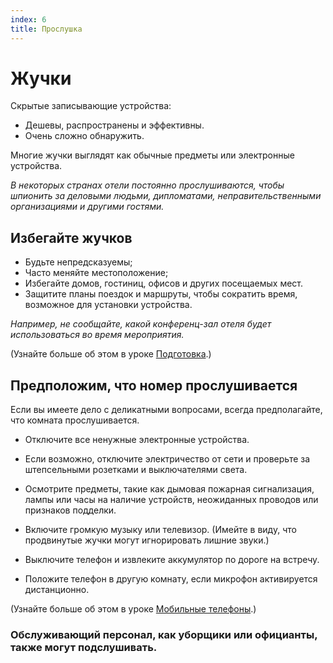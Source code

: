 ```yaml
---
index: 6
title: Прослушка
---
```

# Жучки

Скрытые записывающие устройства:

*   Дешевы, распространены и эффективны.
*   Очень сложно обнаружить.

Многие жучки выглядят как обычные предметы или электронные устройства.

_В некоторых странах отели постоянно прослушиваются, чтобы шпионить за деловыми людьми, дипломатами, неправительственными организациями и другими гостями._

## Избегайте жучков

*   Будьте непредсказуемы;
*   Часто меняйте местоположение;
*   Избегайте домов, гостиниц, офисов и других посещаемых мест.
*   Защитите планы поездок и маршруты, чтобы сократить время, возможное для установки устройства.

_Например, не сообщайте, какой конференц-зал отеля будет использоваться во время мероприятия._

(Узнайте больше об этом в уроке [Подготовка](umbrella://travel/preparation).)

## Предположим, что номер прослушивается

Если вы имеете дело с деликатными вопросами, всегда предполагайте, что комната прослушивается.

*   Отключите все ненужные электронные устройства.

*   Если возможно, отключите электричество от сети и проверьте за штепсельными розетками и выключателями света.

*   Осмотрите предметы, такие как дымовая пожарная сигнализация, лампы или часы на наличие устройств, неожиданных проводов или признаков подделки.

*   Включите громкую музыку или телевизор. (Имейте в виду, что продвинутые жучки могут игнорировать лишние звуки.)

*   Выключите телефон и извлеките аккумулятор по дороге на встречу.

*   Положите телефон в другую комнату, если микрофон активируется дистанционно.

(Узнайте больше об этом в уроке [Мобильные телефоны](umbrella://communications/mobile-phones).)

### Обслуживающий персонал, как уборщики или официанты, также могут подслушивать.
